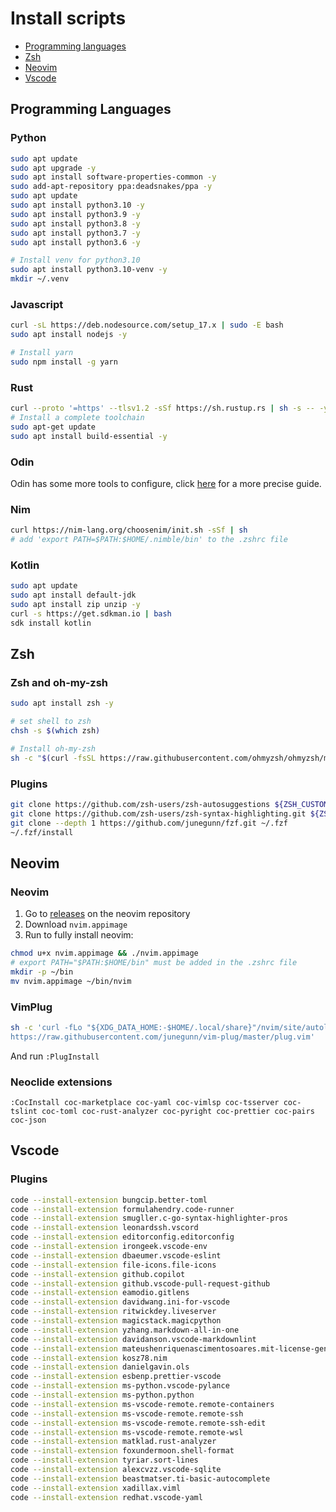 # Install scripts

- [Programming languages](#programming-languages)
- [Zsh](#zsh)
- [Neovim](#neovim)
- [Vscode](#vscode)

## Programming Languages

### Python

```sh
sudo apt update
sudo apt upgrade -y
sudo apt install software-properties-common -y
sudo add-apt-repository ppa:deadsnakes/ppa -y
sudo apt update
sudo apt install python3.10 -y
sudo apt install python3.9 -y
sudo apt install python3.8 -y
sudo apt install python3.7 -y
sudo apt install python3.6 -y

# Install venv for python3.10
sudo apt install python3.10-venv -y
mkdir ~/.venv
```

### Javascript

```sh
curl -sL https://deb.nodesource.com/setup_17.x | sudo -E bash
sudo apt install nodejs -y

# Install yarn
sudo npm install -g yarn
```

### Rust

```sh
curl --proto '=https' --tlsv1.2 -sSf https://sh.rustup.rs | sh -s -- -y
# Install a complete toolchain
sudo apt-get update
sudo apt install build-essential -y
```

### Odin

Odin has some more tools to configure, click [here](odin.md) for a more precise guide.

### Nim

```sh
curl https://nim-lang.org/choosenim/init.sh -sSf | sh
# add 'export PATH=$PATH:$HOME/.nimble/bin' to the .zshrc file
```

### Kotlin

```sh
sudo apt update
sudo apt install default-jdk
sudo apt install zip unzip -y
curl -s https://get.sdkman.io | bash
sdk install kotlin
```

## Zsh

### Zsh and oh-my-zsh

```sh
sudo apt install zsh -y

# set shell to zsh
chsh -s $(which zsh)

# Install oh-my-zsh
sh -c "$(curl -fsSL https://raw.githubusercontent.com/ohmyzsh/ohmyzsh/master/tools/install.sh)"

```

### Plugins

```sh
git clone https://github.com/zsh-users/zsh-autosuggestions ${ZSH_CUSTOM:-~/.oh-my-zsh/custom}/plugins/zsh-autosuggestions
git clone https://github.com/zsh-users/zsh-syntax-highlighting.git ${ZSH_CUSTOM:-~/.oh-my-zsh/custom}/plugins/zsh-syntax-highlighting
git clone --depth 1 https://github.com/junegunn/fzf.git ~/.fzf
~/.fzf/install
```

## Neovim

### Neovim

1. Go to [releases](http://github.com/neovim/neovim/releases) on the neovim repository
2. Download `nvim.appimage`
3. Run to fully install neovim:

```sh
chmod u+x nvim.appimage && ./nvim.appimage
# export PATH="$PATH:$HOME/bin" must be added in the .zshrc file
mkdir -p ~/bin
mv nvim.appimage ~/bin/nvim
```

### VimPlug

```sh
sh -c 'curl -fLo "${XDG_DATA_HOME:-$HOME/.local/share}"/nvim/site/autoload/plug.vim --create-dirs \
https://raw.githubusercontent.com/junegunn/vim-plug/master/plug.vim'
```

And run `:PlugInstall`

### Neoclide extensions

```
:CocInstall coc-marketplace coc-yaml coc-vimlsp coc-tsserver coc-tslint coc-toml coc-rust-analyzer coc-pyright coc-prettier coc-pairs coc-json
```

## Vscode

### Plugins

```sh
code --install-extension bungcip.better-toml
code --install-extension formulahendry.code-runner
code --install-extension smugller.c-go-syntax-highlighter-pros
code --install-extension leonardssh.vscord
code --install-extension editorconfig.editorconfig
code --install-extension irongeek.vscode-env
code --install-extension dbaeumer.vscode-eslint
code --install-extension file-icons.file-icons
code --install-extension github.copilot
code --install-extension github.vscode-pull-request-github
code --install-extension eamodio.gitlens
code --install-extension davidwang.ini-for-vscode
code --install-extension ritwickdey.liveserver
code --install-extension magicstack.magicpython
code --install-extension yzhang.markdown-all-in-one
code --install-extension davidanson.vscode-markdownlint
code --install-extension mateushenriquenascimentosoares.mit-license-generator
code --install-extension kosz78.nim
code --install-extension danielgavin.ols
code --install-extension esbenp.prettier-vscode
code --install-extension ms-python.vscode-pylance
code --install-extension ms-python.python
code --install-extension ms-vscode-remote.remote-containers
code --install-extension ms-vscode-remote.remote-ssh
code --install-extension ms-vscode-remote.remote-ssh-edit
code --install-extension ms-vscode-remote.remote-wsl
code --install-extension matklad.rust-analyzer
code --install-extension foxundermoon.shell-format
code --install-extension tyriar.sort-lines
code --install-extension alexcvzz.vscode-sqlite
code --install-extension beastmatser.ti-basic-autocomplete
code --install-extension xadillax.viml
code --install-extension redhat.vscode-yaml
```

